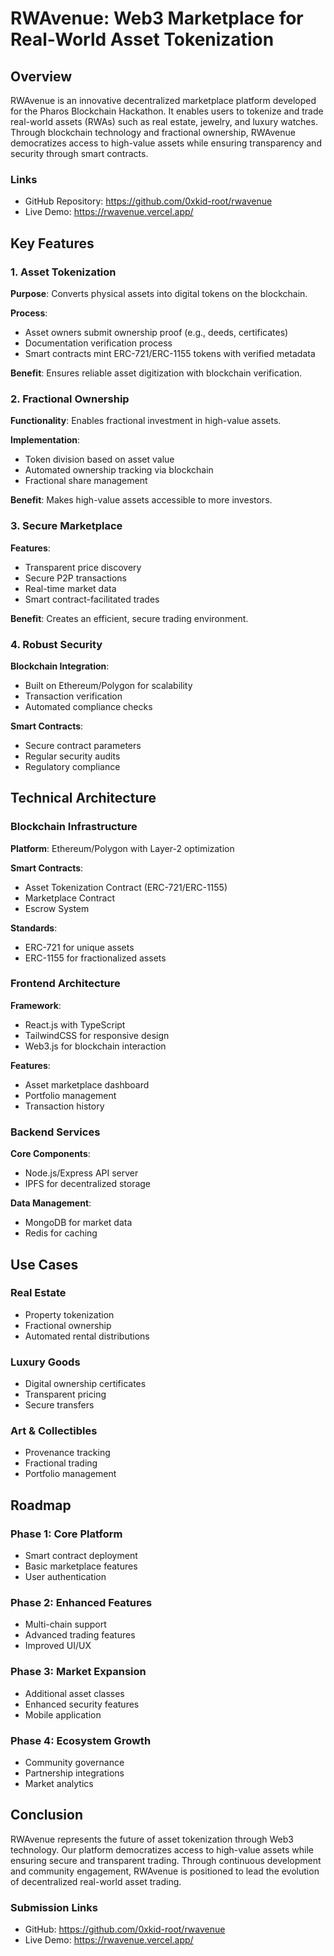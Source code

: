# RWAvenue: Web3 Marketplace for Real-World Asset Tokenization

## Overview
RWAvenue is an innovative decentralized marketplace platform developed for the Pharos Blockchain Hackathon. It enables users to tokenize and trade real-world assets (RWAs) such as real estate, jewelry, and luxury watches. Through blockchain technology and fractional ownership, RWAvenue democratizes access to high-value assets while ensuring transparency and security through smart contracts.

### Links
- GitHub Repository: https://github.com/0xkid-root/rwavenue
- Live Demo: https://rwavenue.vercel.app/

## Key Features

### 1. Asset Tokenization
**Purpose**: Converts physical assets into digital tokens on the blockchain.

**Process**:
- Asset owners submit ownership proof (e.g., deeds, certificates)
- Documentation verification process
- Smart contracts mint ERC-721/ERC-1155 tokens with verified metadata

**Benefit**: Ensures reliable asset digitization with blockchain verification.

### 2. Fractional Ownership
**Functionality**: Enables fractional investment in high-value assets.

**Implementation**:
- Token division based on asset value
- Automated ownership tracking via blockchain
- Fractional share management

**Benefit**: Makes high-value assets accessible to more investors.

### 3. Secure Marketplace
**Features**:
- Transparent price discovery
- Secure P2P transactions
- Real-time market data
- Smart contract-facilitated trades

**Benefit**: Creates an efficient, secure trading environment.

### 4. Robust Security
**Blockchain Integration**:
- Built on Ethereum/Polygon for scalability
- Transaction verification
- Automated compliance checks

**Smart Contracts**:
- Secure contract parameters
- Regular security audits
- Regulatory compliance

## Technical Architecture

### Blockchain Infrastructure
**Platform**: Ethereum/Polygon with Layer-2 optimization

**Smart Contracts**:
- Asset Tokenization Contract (ERC-721/ERC-1155)
- Marketplace Contract
- Escrow System

**Standards**:
- ERC-721 for unique assets
- ERC-1155 for fractionalized assets

### Frontend Architecture
**Framework**: 
- React.js with TypeScript
- TailwindCSS for responsive design
- Web3.js for blockchain interaction

**Features**:
- Asset marketplace dashboard
- Portfolio management
- Transaction history

### Backend Services
**Core Components**:
- Node.js/Express API server
- IPFS for decentralized storage

**Data Management**:
- MongoDB for market data
- Redis for caching

## Use Cases

### Real Estate
- Property tokenization
- Fractional ownership
- Automated rental distributions

### Luxury Goods
- Digital ownership certificates
- Transparent pricing
- Secure transfers

### Art & Collectibles
- Provenance tracking
- Fractional trading
- Portfolio management

## Roadmap

### Phase 1: Core Platform
- Smart contract deployment
- Basic marketplace features
- User authentication

### Phase 2: Enhanced Features
- Multi-chain support
- Advanced trading features
- Improved UI/UX

### Phase 3: Market Expansion
- Additional asset classes
- Enhanced security features
- Mobile application

### Phase 4: Ecosystem Growth
- Community governance
- Partnership integrations
- Market analytics

## Conclusion
RWAvenue represents the future of asset tokenization through Web3 technology. Our platform democratizes access to high-value assets while ensuring secure and transparent trading. Through continuous development and community engagement, RWAvenue is positioned to lead the evolution of decentralized real-world asset trading.

### Submission Links
- GitHub: https://github.com/0xkid-root/rwavenue
- Live Demo: https://rwavenue.vercel.app/

